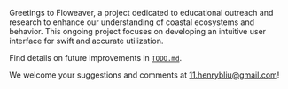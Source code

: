 Greetings to Floweaver, a project dedicated to educational outreach and research to enhance our understanding of coastal ecosystems and behavior. This ongoing project focuses on developing an intuitive user interface for swift and accurate utilization.

Find details on future improvements in [`TODO.md`](TODO.md).

We welcome your suggestions and comments at 11.henrybliu@gmail.com!